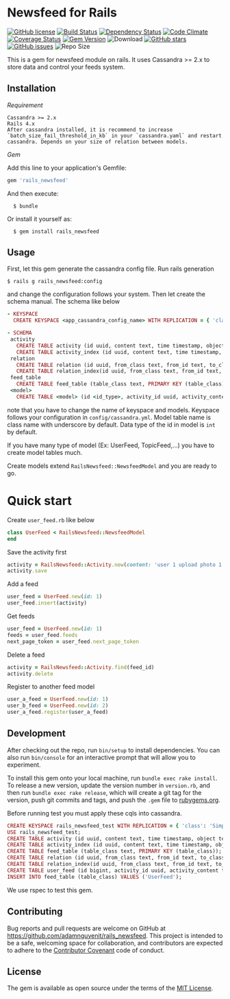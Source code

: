 # Newsfeed for Rails
[![GitHub license](https://img.shields.io/badge/license-MIT-blue.svg)](https://raw.githubusercontent.com/adamnguyenit/rails_newsfeed/master/LICENSE)
[![Build Status](https://travis-ci.org/adamnguyenit/rails_newsfeed.svg?branch=master)](https://travis-ci.org/adamnguyenit/rails_newsfeed)
[![Dependency Status](https://gemnasium.com/adamnguyenit/rails_newsfeed.svg)](https://gemnasium.com/adamnguyenit/rails_newsfeed)
[![Code Climate](https://codeclimate.com/github/adamnguyenit/rails_newsfeed/badges/gpa.svg)](https://codeclimate.com/github/adamnguyenit/rails_newsfeed)
[![Coverage Status](https://coveralls.io/repos/github/adamnguyenit/rails_newsfeed/badge.svg?branch=master)](https://coveralls.io/github/adamnguyenit/rails_newsfeed?branch=master)
[![Gem Version](https://badge.fury.io/rb/rails_newsfeed.svg)](https://badge.fury.io/rb/rails_newsfeed)
![Download](http://ruby-gem-downloads-badge.herokuapp.com/rails_newsfeed)
[![GitHub stars](https://img.shields.io/github/stars/adamnguyenit/rails_newsfeed.svg)](https://github.com/adamnguyenit/rails_newsfeed/stargazers)
[![GitHub issues](https://img.shields.io/github/issues/adamnguyenit/rails_newsfeed.svg)](https://github.com/adamnguyenit/rails_newsfeed/issues)
![Repo Size](https://reposs.herokuapp.com/?path=adamnguyenit/rails_newsfeed)

This is a gem for newsfeed module on rails. It uses Cassandra >= 2.x to store data and control your feeds system.

## Installation
  *Requirement*

    Cassandra >= 2.x
    Rails 4.x
    After cassandra installed, it is recommend to increase `batch_size_fail_threshold_in_kb` in your `cassandra.yaml` and restart cassandra. Depends on your size of relation between models.
  *Gem*

  Add this line to your application's Gemfile:

  ```ruby
  gem 'rails_newsfeed'
  ```

  And then execute:

      $ bundle

  Or install it yourself as:

      $ gem install rails_newsfeed

## Usage

First, let this gem generate the cassandra config file. Run rails generation

    $ rails g rails_newsfeed:config

and change the configuration follows your system.
Then let create the schema manual. The schema like below

```ruby
- KEYSPACE
  CREATE KEYSPACE <app_cassandra_config_name> WITH REPLICATION = { 'class': 'SimpleStrategy', 'replication_factor': 3 };

- SCHEMA
 activity
   CREATE TABLE activity (id uuid, content text, time timestamp, object text, PRIMARY KEY (id));
   CREATE TABLE activity_index (id uuid, content text, time timestamp, object text, PRIMARY KEY ((object), id));
 relation
   CREATE TABLE relation (id uuid, from_class text, from_id text, to_class text, to_id text, PRIMARY KEY ((from_class, from_id), id));
   CREATE TABLE relation_index(id uuid, from_class text, from_id text, to_class text, to_id text, PRIMARY KEY ((from_class, from_id, to_class, to_id)));
 feed_table
   CREATE TABLE feed_table (table_class text, PRIMARY KEY (table_class));
 <model>
   CREATE TABLE <model> (id <id_type>, activity_id uuid, activity_content text, activity_object text, activity_time timestamp, PRIMARY KEY ((id), activity_id));
```
note that you have to change the name of keyspace and models. Keyspace follows your configuration in `config/cassandra.yml`. Model table name is class name with underscore by default. Data type of the id in model is `int` by default.

If you have many type of model (Ex: UserFeed, TopicFeed,...) you have to create model tables much.

Create models extend `RailsNewsfeed::NewsfeedModel` and you are ready to go.

# Quick start

Create `user_feed.rb` like below
```ruby
class UserFeed < RailsNewsfeed::NewsfeedModel
end
```

Save the activity first
```ruby
activity = RailsNewsfeed::Activity.new(content: 'user 1 upload photo 1')
activity.save
```

Add a feed
```ruby
user_feed = UserFeed.new(id: 1)
user_feed.insert(activity)
```

Get feeds
```ruby
user_feed = UserFeed.new(id: 1)
feeds = user_feed.feeds
next_page_token = user_feed.next_page_token
```

Delete a feed
```ruby
activity = RailsNewsfeed::Activity.find(feed_id)
activity.delete
```

Register to another feed model
```ruby
user_a_feed = UserFeed.new(id: 1)
user_b_feed = UserFeed.new(id: 2)
user_a_feed.register(user_a_feed)
```


## Development

After checking out the repo, run `bin/setup` to install dependencies. You can also run `bin/console` for an interactive prompt that will allow you to experiment.

To install this gem onto your local machine, run `bundle exec rake install`. To release a new version, update the version number in `version.rb`, and then run `bundle exec rake release`, which will create a git tag for the version, push git commits and tags, and push the `.gem` file to [rubygems.org](https://rubygems.org).

Before running test you must apply these cqls into cassandra.
```ruby
CREATE KEYSPACE rails_newsfeed_test WITH REPLICATION = { 'class': 'SimpleStrategy', 'replication_factor': 3 };
USE rails_newsfeed_test;
CREATE TABLE activity (id uuid, content text, time timestamp, object text, PRIMARY KEY (id));
CREATE TABLE activity_index (id uuid, content text, time timestamp, object text, PRIMARY KEY ((object), id));
CREATE TABLE feed_table (table_class text, PRIMARY KEY (table_class));
CREATE TABLE relation (id uuid, from_class text, from_id text, to_class text, to_id text, PRIMARY KEY ((from_class, from_id), id));
CREATE TABLE relation_index(id uuid, from_class text, from_id text, to_class text, to_id text, PRIMARY KEY ((from_class, from_id, to_class, to_id)));
CREATE TABLE user_feed (id bigint, activity_id uuid, activity_content text, activity_object text, activity_time timestamp, PRIMARY KEY ((id), activity_id));
INSERT INTO feed_table (table_class) VALUES ('UserFeed');
```
We use rspec to test this gem.

## Contributing

Bug reports and pull requests are welcome on GitHub at https://github.com/adamnguyenit/rails_newsfeed. This project is intended to be a safe, welcoming space for collaboration, and contributors are expected to adhere to the [Contributor Covenant](contributor-covenant.org) code of conduct.


## License

The gem is available as open source under the terms of the [MIT License](http://opensource.org/licenses/MIT).
